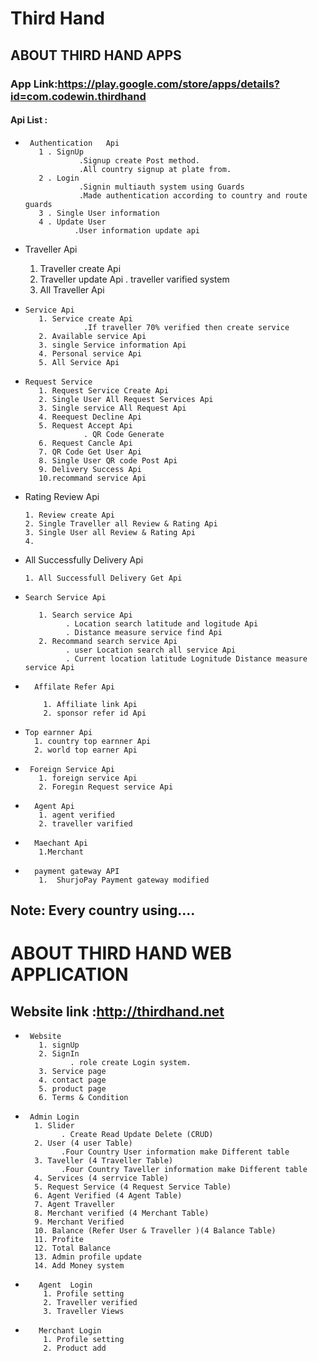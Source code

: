 # Third Hand

## ABOUT THIRD HAND APPS
### App Link:https://play.google.com/store/apps/details?id=com.codewin.thirdhand
#### Api List :
-      Authentication   Api
         1 . SignUp
                  .Signup create Post method.
                  .All country signup at plate from.
         2 . Login
                  .Signin multiauth system using Guards
                  .Made authentication according to country and route guards 
         3 . Single User information
         4 . Update User
                 .User information update api
                  
 -    Traveller Api
         1. Traveller create Api
         2. Traveller update Api
                   . traveller varified system
         3. All Traveller Api
-     Service Api
         1. Service create Api
                   .If traveller 70% verified then create service
         2. Available service Api
         3. single Service information Api
         4. Personal service Api
         5. All Service Api
         
-     Request Service
         1. Request Service Create Api
         2. Single User All Request Services Api
         3. Single service All Request Api
         4. Reequest Decline Api
         5. Request Accept Api
                   . QR Code Generate
         6. Request Cancle Api
         7. QR Code Get User Api
         8. Single User QR code Post Api
         9. Delivery Success Api
         10.recommand service Api

-    Rating Review Api

         1. Review create Api
         2. Single Traveller all Review & Rating Api
         3. Single User all Review & Rating Api
         4. 

-    All Successfully Delivery Api

         1. All Successfull Delivery Get Api
         
         
-     Search Service Api

         1. Search service Api
               . Location search latitude and logitude Api
               . Distance measure service find Api
         2. Recommand search service Api
               . user Location search all service Api
               . Current location latitude Lognitude Distance measure service Api
  
-       Affilate Refer Api

          1. Affiliate link Api
          2. sponsor refer id Api
          
          
          
 -     Top earnner Api
         1. country top earnner Api
         2. world top earner Api
          
         
-      Foreign Service Api
         1. foreign service Api
         2. Foregin Request service Api
        
 
-       Agent Api
         1. agent verified 
         2. traveller varified
         
-       Maechant Api
         1.Merchant
-       payment gateway API
         1.  ShurjoPay Payment gateway modified 
       
 
## Note: Every country using....

# ABOUT THIRD HAND WEB APPLICATION

## Website link :http://thirdhand.net

-      Website 
         1. signUp
         2. SignIn
                . role create Login system.
         3. Service page
         4. contact page
         5. product page
         6. Terms & Condition
 -      Admin Login
         1. Slider
               . Create Read Update Delete (CRUD)
         2. User (4 user Table)
               .Four Country User information make Different table
         3. Taveller (4 Traveller Table)
               .Four Country Taveller information make Different table
         4. Services (4 serrvice Table)
         5. Request Service (4 Request Service Table)
         6. Agent Verified (4 Agent Table)
         7. Agent Traveller
         8. Merchant verified (4 Merchant Table)
         9. Merchant Verified
         10. Balance (Refer User & Traveller )(4 Balance Table)
         11. Profite
         12. Total Balance
         13. Admin profile update
         14. Add Money system 
         
-        Agent  Login
          1. Profile setting
          2. Traveller verified
          3. Traveller Views
          
-        Merchant Login
          1. Profile setting
          2. Product add
          
          


         
          
          



